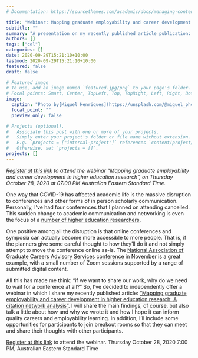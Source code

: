 ```yaml
---
# Documentation: https://sourcethemes.com/academic/docs/managing-content/

title: "Webinar: Mapping graduate employability and career development in higher education research"
subtitle: ""
summary: "A presentation on my recently published article publication: _Mapping graduate employability and career development in higher education research._"
authors: []
tags: ["cel"]
categories: []
date: 2020-09-29T15:21:10+10:00
lastmod: 2020-09-29T15:21:10+10:00
featured: false
draft: false

# Featured image
# To use, add an image named `featured.jpg/png` to your page's folder.
# Focal points: Smart, Center, TopLeft, Top, TopRight, Left, Right, BottomLeft, Bottom, BottomRight.
image:
  caption: "Photo by[Miguel Henriques](https://unsplash.com/@miguel_photo?utm_source=unsplash&utm_medium=referral&utm_content=creditCopyText)on[Unsplash](https://unsplash.com/s/photos/seminar?utm_source=unsplash&utm_medium=referral&utm_content=creditCopyText)"
  focal_point: ""
  preview_only: false

# Projects (optional).
#   Associate this post with one or more of your projects.
#   Simply enter your project's folder or file name without extension.
#   E.g. `projects = ["internal-project"]` references `content/project/deep-learning/index.md`.
#   Otherwise, set `projects = []`.
projects: []
---
```

_[Register at this link](https://usq.zoom.us/meeting/register/tZErdu2tqjwjHNMIzCb9BmFWUxLIGyOnDZnq) to attend the webinar “Mapping graduate employability and career development in higher education research”, on Thursday October 28, 2020 at 07:00 PM Australian Eastern Standard Time._

One way that COVID-19 has affected academic life is the massive disruption to conferences and other forms of in person scholarly communication. Personally, I’ve had four conferences that I planned on attending cancelled. This sudden change to academic communication and networking is even the focus of a [number of higher education researchers](https://www.eventbrite.com.au/e/missing-conferences-academic-gatherings-in-a-time-of-limited-mobility-tickets-116679994003). 

One positive among all the disruption is that online conferences and symposia can actually become more accessible to more people. That is, if the planners give some careful thought to how they’ll do it and not simply attempt to move the conference online as-is. The [National Association of Graduate Careers Advisory Services conference](https://www.nagcas.org.au/conference/abstracts) in November is a great example, with a small number of Zoom sessions supported by a range of submitted digital content. 

All this has made me think: “if we want to share our work, why do we need to wait for a conference at all?” 
So, I’ve decided to independently offer a webinar in which I share my recently published article: [“Mapping graduate employability and career development in higher education research: A citation network analysis”](https://srhe.tandfonline.com/doi/abs/10.1080/03075079.2020.1804851). I will share the main findings, of course, but also talk a little about how and why we wrote it and how I hope it can inform quality careers and employability learning. In addition, I’ll include some opportunities for participants to join breakout rooms so that they can meet and share their thoughts with other participants. 

[Register at this link](https://usq.zoom.us/meeting/register/tZErdu2tqjwjHNMIzCb9BmFWUxLIGyOnDZnq) to attend the webinar. 
Thursday October 28, 2020 
7:00 PM, Australian Eastern Standard Time


<div id="commento"></div>
<script defer
  src="https://cdn.commento.io/js/commento.js">
</script>
